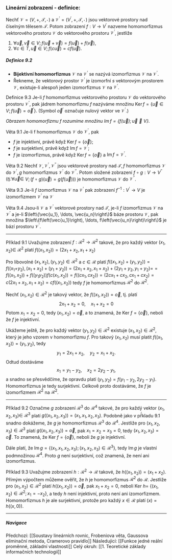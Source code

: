 ### Lineární zobrazení - definice:
Nechť $\mathcal{V}=(V,+, \mathcal{T},\, \cdot\,)$ a $\mathcal{V}^{\prime}=\left(V^{\prime},+, \mathcal{T}, \, \cdot \,\right)$ jsou vektorové prostory nad číselným tělesem $\mathcal{T}$. Potom zobrazení $f: V \rightarrow V^{\prime}$ nazveme homomorfizmus vektorového prostoru $\mathcal{V}$ do vektorového prostoru $\mathcal{V}^{\prime}$, jestliže
1. $\forall \vec{u}, \vec{v} \in V ; f(\vec{u}+\vec{v})=f(\vec{u})+f(\vec{v})$,
2. $\forall c \in T, \vec{u} \in V ; f(c \vec{u})=c f(\vec{u})$.
##### Definice $9.2$
- **Bijektivní homomorfizmus** $\mathcal{V}$ na $\mathcal{V}^{\prime}$ se nazývá izomorfizmus $\mathcal{V}$ na $\mathcal{V}^{\prime}$.
- Řekneme, že vektorový prostor $\mathcal{V}^{\prime}$ je izomorfní $s$ vektorovým prostorem $\mathcal{V}$, existuje-li alespoň jeden izomorfizmus $\mathcal{V}$ na $\mathcal{V}^{\prime}$.


Definice 9.3 
Je-li $f$ homomorfizmus vektorového prostoru $\mathcal{V}$ do vektorového prostoru $\mathcal{V}^{\prime}$, pak jádrem homomorfizmu $f$ nazýváme množinu $\operatorname{Ker} f=\left\{\vec{u} \in V ; f(\vec{u})=\vec{o}^{\prime}\right\}$. 
(Symbol $\vec{o}^{\prime}$ označuje nulový vektor ve $\mathcal{V}^{\prime}$.)

*Obrazem homomorfizmu $f$ rozumíme množinu $\operatorname{Im} f=\{f(\vec{u}) ; \vec{u} \in V\}$.*

Věta $9.1$ 
Je-li f homomorfizmus $\mathcal{V}$ do $\mathcal{V}^{\prime}$, pak
- $f$ je injektivní, právě když $\operatorname{Ker} f=\{\vec{o}\}$;
- $f$ je surjektivní, právě když $\operatorname{Im} f=\mathcal{V}^{\prime}$;
- $f$ je izomorfizmus, právě když $\operatorname{Ker} f=\{\vec{o}\}$ a $\operatorname{Im} f=\mathcal{V}^{\prime}$.

Vĕta $9.2$ 
Nechť $\mathcal{V}, \mathcal{V}^{\prime}, \mathcal{V}^{\prime \prime}$ jsou vektorové prostory nad $\mathcal{T}, f$ homomorfizmus $\mathcal{V}$ do $\mathcal{V}^{\prime}, g$ homomorfizmus $\mathcal{V}^{\prime}$ do $\mathcal{V}^{\prime \prime}$. Potom složené zobrazení $f \circ g: V \rightarrow V^{\prime \prime}(t j . \forall \vec{u} \in$ $V ;(f \circ g)(\vec{u})=g(f(\vec{u})))$ je homomorfizmus $\mathcal{V}$ do $\mathcal{V}^{\prime \prime}$.

Věta 9.3 
Je-li $f$ izomorfizmus $\mathcal{V}$ na $\mathcal{V}^{\prime}$ pak zobrazení $f^{-1}: V^{\prime} \rightarrow V$ je izomorfizmem $\mathcal{V}^{\prime}$ na $\mathcal{V}$

Věta 9.4 
Jsou-li $\mathcal{V}$ a $\mathcal{V}^{\prime}$ vektorové prostory nad $\mathcal{T}$, je-li $f$ izomorfizmus $\mathcal{V}$ na $\mathcal{V}^{\prime}$ a je-li $\left\{\vec{u_1}, \ldots, \vec{u_n}\right\}$ báze prostoru $\mathcal{V}$, pak množina $\left\{f\left(\vec{u_1}\right), \ldots, f\left(\vec{u_n}\right)\right\}$ je bází prostoru $\mathcal{V}^{\prime}$.

---
Příklad 9.1 
Uvažujme zobrazení $f: \mathcal{R}^2 \rightarrow \mathcal{R}^2$ takové, že pro každý vektor $\left(x_1, x_2\right) \in$ $\mathcal{R}^2$ platí $f\left(\left(x_1, x_2\right)\right)=\left(2 x_1+x_2, x_1+x_2\right)$

Pro libovolné $\left(x_1, x_2\right),\left(y_1, y_2\right) \in \mathcal{R}^2$ a $c \in \mathcal{R}$ platí $f\left(\left(x_1, x_2\right)+\left(y_1, y_2\right)\right)=f\left(\left(x_1+\right.\right.\left.\left.y_2\right),\left(x_1+x_2\right)+\left(y_1+y_2\right)\right)=\left(2 x_1+x_2, x_1+x_2\right)+\left(2 y_1+y_2, y_1+y_2\right)=$$=f\left(\left(x_1, x_2\right)\right)+f\left(\left(y_1 y_2\right)\right) f\left(c\left(x_1, x_2\right)\right)=f\left(\left(c x_1, c x_2\right)\right)=\left(2 c x_1+c x_2, c x_1+c x_2\right)=c\left(2 x_1+x_2, x_1+x_2\right)=c f\left(\left(x_1, x_2\right)\right)$ tedy $f$ je homomorfizmus $\mathcal{R}^2$ do $\mathcal{R}^2$.

Nechť $\left(x_1, x_2\right) \in \mathcal{R}^2$ je takový vektor, že $f\left(\left(x_1, x_2\right)\right)=\vec{o}$, tj. platí
$$
2 x_1+x_2=0, \quad x_1+x_2=0
$$
Potom $x_1=x_2=0$, tedy $\left(x_1, x_2\right)=\vec{o}$, a to znamená, že Ker $f=\{\vec{o}\}$, neboli že $f$ je injektivní.

Ukážeme ještě, že pro každý vektor $\left(y_1, y_2\right) \in \mathcal{R}^2$ existuje $\left(x_1, x_2\right) \in \mathcal{R}^2$, který je jeho vzorem v homomorfizmu $f$. Pro takový $\left(x_1, x_2\right)$ musí platit $f\left(\left(x_1, x_2\right)\right)=\left(y_1, y_2\right)$, tedy
$$
y_1=2 x_1+x_2, \quad y_2=x_1+x_2 .
$$
Odtud dostáváme
$$
x_1=y_1-y_2, \quad x_2=2 y_2-y_1,
$$
a snadno se přesvědčíme, že opravdu platí $\left(y_1, y_2\right)=f\left(y_1-y_2, 2 y_2-y_1\right)$. Homomorfizmus je tedy surjektivní.
Celkově proto dostáváme, že $f$ je izomorfizmem $\mathcal{R}^2$ na $\mathcal{R}^2$.

---

Příklad $9.2$ 
Označme $g$ zobrazení $\mathcal{R}^3$ do $\mathcal{R}^4$ takové, že pro každý vektor $\left(x_1, x_2, x_3\right) \in$ $\mathcal{R}^3$ platí $g\left(\left(x_1, x_2, x_3\right)\right)=\left(x_1, x_1, x_2, x_3\right)$.
Podobně jako v př́́kladu $9.1$ snadno dokážeme, že $g$ je homomorfizmus $\mathcal{R}^3$ do $\mathcal{R}^4$.
Jestliže pro $\left(x_1, x_2, x_3\right) \in \mathcal{R}^3$ platí $g\left(\left(x_1, x_2, x_3\right)\right)=\vec{o}$, pak $x_1=x_2=x_3=0$, tedy $\left(x_1, x_2, x_3\right)=\vec{o}$. To znamená, že Ker $f=\{\vec{o}\}$, neboli že $g$ je injektivní.

Dále platí, že $\operatorname{Im} g=\left\{\left(x_1, x_1, x_2, x_3\right) ;\left(x_1, x_2, x_3\right) \in \mathcal{R}^3\right\}$, tedy $\operatorname{Im} g$ je vlastní podmnožinou $\mathcal{R}^4$. Proto $g$ není surjektivní, což znamená, že není ani izomorfizmus.

Příklad 9.3 
Uvažujme zobrazení $h: \mathcal{R}^2 \rightarrow \mathcal{R}$ takové, že $h\left(\left(x_1, x_2\right)\right)=\left(x_1+x_2\right)$.
Přímým výpočtem můžeme ověřit, že $h$ je homomorfizmus $\mathcal{R}^2$ do $\mathcal{R}$.
Jestliže pro $\left(x_1, x_2\right) \in \mathcal{R}^2$ platí $h\left(\left(x_1, x_2\right)\right)=\vec{o}$, pak $x_1+x_2=0$, neboli Ker $h=$ $\left\{\left(x_1, x_2\right) \in \mathcal{R}^2 ; x_1=-x_2\right\}$, a tedy $h$ není injektivní, proto není ani izomorfizmem.
Homomorfizmus $h$ je ale surjektivní, protože pro každý $x \in \mathcal{R}$ platí $(x)=h((x, 0))$.

---


##### Navigace
Předchozí:  [[Soustavy lineárních rovnic, Frobeniova věta, Gaussova eliminační metoda, Cramerovo pravidlo]]
Následující: [[Funkce jedné reální proměnné, základní vlastnosti]]
Celý okruh: [[1. Teoretické základy informačních technologií]]